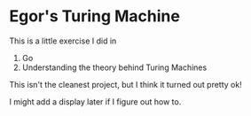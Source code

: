 # Egor's Turing Machine

This is a little exercise I did in 
1. Go
2. Understanding the theory behind Turing Machines

This isn't the cleanest project, but I think it turned out pretty ok!

I might add a display later if I figure out how to.